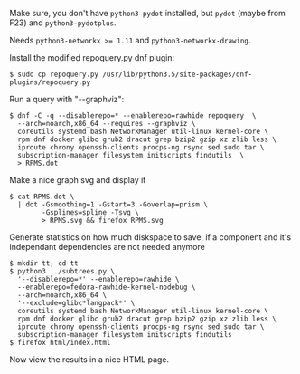 Make sure, you don't have `python3-pydot` installed, but `pydot` (maybe from F23) and `python3-pydotplus`.

Needs `python3-networkx >= 1.11` and `python3-networkx-drawing`.

Install the modified repoquery.py dnf plugin:
```
$ sudo cp repoquery.py /usr/lib/python3.5/site-packages/dnf-plugins/repoquery.py
```

Run a query with "--graphviz":
```
$ dnf -C -q --disablerepo=* --enablerepo=rawhide repoquery  \
  --arch=noarch,x86_64 --requires --graphviz \
  coreutils systemd bash NetworkManager util-linux kernel-core \
  rpm dnf docker glibc grub2 dracut grep bzip2 gzip xz zlib less \
  iproute chrony openssh-clients procps-ng rsync sed sudo tar \
  subscription-manager filesystem initscripts findutils  \
  > RPMS.dot

```

Make a nice graph svg and display it
```
$ cat RPMS.dot \
  | dot -Gsmoothing=1 -Gstart=3 -Goverlap=prism \
        -Gsplines=spline -Tsvg \
        > RPMS.svg && firefox RPMS.svg
```

Generate statistics on how much diskspace to save, if a component and it's independant dependencies are not needed anymore
```
$ mkdir tt; cd tt
$ python3 ../subtrees.py \
  '--disablerepo=*' --enablerepo=rawhide \
  --enablerepo=fedora-rawhide-kernel-nodebug \
  --arch=noarch,x86_64 \
  '--exclude=glibc*langpack*' \
  coreutils systemd bash NetworkManager util-linux kernel-core \
  rpm dnf docker glibc grub2 dracut grep bzip2 gzip xz zlib less \
  iproute chrony openssh-clients procps-ng rsync sed sudo tar \
  subscription-manager filesystem initscripts findutils
$ firefox html/index.html
```

Now view the results in a nice HTML page.
